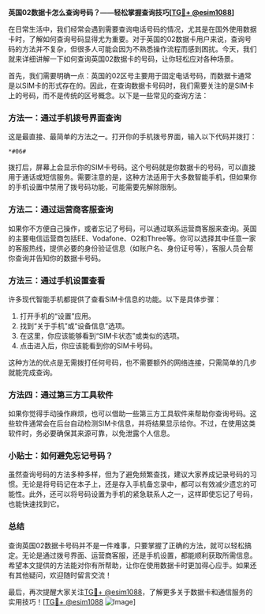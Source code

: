**英国02数据卡怎么查询号码？——轻松掌握查询技巧[[TG💪+ @esim1088](https://t.me/s/esim1088)]**

在日常生活中，我们经常会遇到需要查询电话号码的情况，尤其是在国外使用数据卡时，了解如何查询号码显得尤为重要。对于英国的02数据卡用户来说，查询号码的方法并不复杂，但很多人可能会因为不熟悉操作流程而感到困扰。今天，我们就来详细讲解一下如何查询英国02数据卡的号码，让你轻松应对各种场景。

首先，我们需要明确一点：英国的02区号主要用于固定电话号码，而数据卡通常是以SIM卡的形式存在的。因此，在查询数据卡号码时，我们需要关注的是SIM卡上的号码，而不是传统的区号概念。以下是一些常见的查询方法：

### 方法一：通过手机拨号界面查询

这是最直接、最简单的方法之一。打开你的手机拨号界面，输入以下代码并拨打：

```
*#06#
```

拨打后，屏幕上会显示你的SIM卡号码。这个号码就是你数据卡的号码，可以直接用于通话或短信服务。需要注意的是，这种方法适用于大多数智能手机，但如果你的手机设置中禁用了拨号码功能，可能需要先解除限制。

### 方法二：通过运营商客服查询

如果你不方便自己操作，或者忘记了号码，可以通过联系运营商客服来查询。英国的主要电信运营商包括EE、Vodafone、O2和Three等。你可以选择其中任意一家的客服热线，提供必要的身份验证信息（如账户名、身份证号等），客服人员会帮你查询并告知你的数据卡号码。

### 方法三：通过手机设置查看

许多现代智能手机都提供了查看SIM卡信息的功能。以下是具体步骤：

1. 打开手机的“设置”应用。
2. 找到“关于手机”或“设备信息”选项。
3. 在这里，你应该能够看到“SIM卡状态”或类似的选项。
4. 点击进入后，你应该能看到你的SIM卡号码。

这种方法的优点是无需拨打任何号码，也不需要额外的网络连接，只需简单的几步就能完成查询。

### 方法四：通过第三方工具软件

如果你觉得手动操作麻烦，也可以借助一些第三方工具软件来帮助你查询号码。这些软件通常会在后台自动检测SIM卡信息，并将结果显示给你。不过，在使用这类软件时，务必要确保其来源可靠，以免泄露个人信息。

### 小贴士：如何避免忘记号码？

虽然查询号码的方法多种多样，但为了避免频繁查找，建议大家养成记录号码的习惯。无论是将号码记在本子上，还是存入手机备忘录中，都可以有效减少遗忘的可能性。此外，还可以将号码设置为手机的紧急联系人之一，这样即使忘记了号码，也能快速找到它。

### 总结

查询英国02数据卡号码并不是一件难事，只要掌握了正确的方法，就可以轻松搞定。无论是通过拨号界面、运营商客服，还是手机设置，都能顺利获取所需信息。希望本文提供的方法能对你有所帮助，让你在使用数据卡时更加得心应手。如果还有其他疑问，欢迎随时留言交流！

最后，再次提醒大家关注[TG💪+ @esim1088](https://t.me/s/esim1088)，了解更多关于数据卡和通信服务的实用技巧！[[TG💪+ @esim1088](https://t.me/s/esim1088) ![Image](https://i.postimg.cc/4NQfJmqS/Snipaste-2025-05-13-00-14-12.png)]